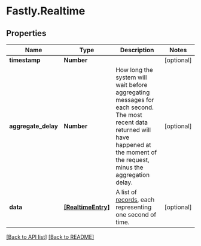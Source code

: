 # Fastly.Realtime

## Properties

Name | Type | Description | Notes
------------ | ------------- | ------------- | -------------
**timestamp** | **Number** |  | [optional] 
**aggregate_delay** | **Number** | How long the system will wait before aggregating messages for each second. The most recent data returned will have happened at the moment of the request, minus the aggregation delay. | [optional] 
**data** | [**[RealtimeEntry]**](RealtimeEntry.md) | A list of [records](#record-data-model), each representing one second of time. | [optional] 



[[Back to API list]](../../README.md#endpoints) [[Back to README]](../../README.md)

